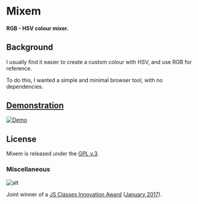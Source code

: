 
# Mixem

####  RGB - HSV colour mixer.


## Background

I usually find it easier to create a custom colour with HSV, and use RGB for reference.

To do this, I wanted a simple and minimal browser tool, with no dependencies.


## [Demonstration](https://tinram.github.io/mixem.html)

[![Demo](https://tinram.github.io/images/mixem.gif)](https://tinram.github.io/mixem.html)


## License

Mixem is released under the [GPL v.3](https://www.gnu.org/licenses/gpl-3.0.html).


### Miscellaneous

![alt](http://www.jsclasses.org/award/innovation/winner.png "JS Classes Innovation Award")

Joint winner of a [JS Classes Innovation Award](http://www.jsclasses.org/award/innovation/) ([January 2017](https://www.jsclasses.org/package/553-JavaScript-Create-colors-editing-the-RGB-or-HSV-values.html)).
